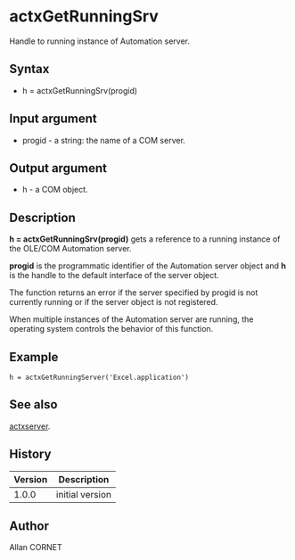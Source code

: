 

# actxGetRunningSrv

Handle to running instance of Automation server.

## Syntax

- h = actxGetRunningSrv(progid)

## Input argument

 - progid - a string:  the name of a COM server.

## Output argument

 - h - a COM object.

## Description


  <p><b>h = actxGetRunningSrv(progid)</b> gets a reference to a running instance of the OLE/COM Automation server.</p>
  <p><b>progid</b> is the programmatic identifier of the Automation server object and <b>h</b> is the handle to the default interface of the server object.</p>
  <p>The function returns an error if the server specified by progid is not currently running or if the server object is not registered.</p>
  <p>When multiple instances of the Automation server are running, the operating system controls the behavior of this function.</p>


## Example

```Nelson
h = actxGetRunningServer('Excel.application')
```

## See also

[actxserver](actxserver.md).
## History

|Version|Description|
|------|------|
|1.0.0|initial version|


## Author

Allan CORNET



